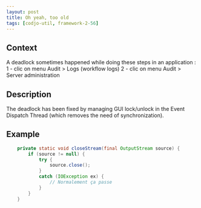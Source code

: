```yaml
---
layout: post
title: Oh yeah, too old
tags: [codjo-util, framework-2-56]
---
```

## Context
A deadlock sometimes happened while doing these steps in an application :
1 - clic on menu Audit > Logs (workflow logs)
2 - clic on menu Audit > Server administration

## Description
The deadlock has been fixed by managing GUI lock/unlock in the Event Dispatch Thread (which removes the need of synchronization).

## Example

```java
    private static void closeStream(final OutputStream source) {
        if (source != null) {
            try {
                source.close();
            }
            catch (IOException ex) {
                // Normalement ça passe
            }
        }
    }
```
